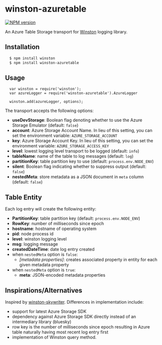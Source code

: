 winston-azuretable
==================

[![NPM version](https://badge.fury.io/js/winston-azuretable.svg)](http://badge.fury.io/js/winston-azuretable)

An Azure Table Storage transport for [Winston](https://github.com/flatiron/winston) logging library.

Installation
------------

```bash
  $ npm install winston
  $ npm install winston-azuretable
```

Usage
-----
```
  var winston = require('winston');
  var azureLogger = require('winston-azuretable').AzureLogger

  winston.add(azureLogger, options);
```

The transport accepts the following options:

* **useDevStorage**: Boolean flag denoting whether to use the Azure Storage Emulator (default: `false`)
* **account**: Azure Storage Account Name. In lieu of this setting, you can set the environment variable: `AZURE_STORAGE_ACCOUNT`
* **key**: Azure Storage Account Key. In lieu of this setting, you can set the environment variable: `AZURE_STORAGE_ACCESS_KEY`
* **level**: lowest logging level transport to be logged (default: `info`)
* **tableName**: name of the table to log messages (default: `log`)
* **partitionKey**: table partition key to use (default: `process.env.NODE_ENV`)
* **silent**: Boolean flag indicating whether to suppress output (default: `false`)
* **nestedMeta**: store metadata as a JSON document in `meta` column (default: `false`)

Table Entity
------------
Each log entry will create the following entity:

* **PartitionKey**: table partition key (default: `process.env.NODE_ENV`)
* **RowKey**: number of milliseconds since epoch
* **hostname**: hostname of operating system
* **pid**: node process id
* **level**: winston logging level
* **msg**: logging message
* **createdDateTime**: date log entry created
* when `nestedMeta` option is `false`:
  * *[metadata properties]*: creates associated property in entity for each given metadata property
* when `nestedMeta` option is `true`:
  * **meta**: JSON-encoded metadata properties


Inspirations/Alternatives
-------------------------
Inspired by [winston-skywriter](https://github.com/pofallon/winston-skywriter/). Differences in implementation include: 

* support for latest Azure Storage SDK
* dependency against Azure Storage SDK directly instead of an intermediary library (bluesky)
* row key is the number of milliseconds since epoch resulting in Azure table naturally having most recent log entry first
* implementation of Winston query method.
